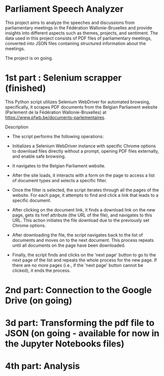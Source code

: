 # Parliament Speech Analyzer
This project aims to analyze the speeches and discussions from parliamentary meetings in the Fédération Wallonie-Bruxelles and provide insights into different 
aspects such as themes, projects, and sentiment. 
The data used in this project consists of PDF files of parliamentary meetings, converted into JSON files containing structured information about the meetings.

The project is on going. 

# 1st part : Selenium scrapper (finished)
This Python script utilizes Selenium WebDriver for automated browsing, specifically, it scrapes PDF documents from the Belgian Parliament website (Parlement de la Fédération Wallonie-Bruxelles) at https://www.pfwb.be/documents-parlementaires.

Description
* The script performs the following operations:

* Initializes a Selenium WebDriver instance with specific Chrome options to download files directly without a prompt, opening PDF files externally, and enable safe browsing.

* It navigates to the Belgian Parliament website.

* After the site loads, it interacts with a form on the page to access a list of document types and selects a specific filter.

* Once the filter is selected, the script iterates through all the pages of the website. For each page, it attempts to find and click a link that leads to a specific document.

* After clicking on the document link, it finds a download link on the new page, gets its href attribute (the URL of the file), and navigates to this URL. This action initiates the file download due to the previously set Chrome options.

* After downloading the file, the script navigates back to the list of documents and moves on to the next document. This process repeats until all documents on the page have been downloaded.

* Finally, the script finds and clicks on the 'next page' button to go to the next page of the list and repeats the whole process for the new page. If there are no more pages (i.e., if the 'next page' button cannot be clicked), it ends the process.

# 2nd part: Connection to the Google Drive (on going)

# 3d part: Transforming the pdf file to JSON (on going - available for now in the Jupyter Notebooks files)

# 4th part: Analysis 
